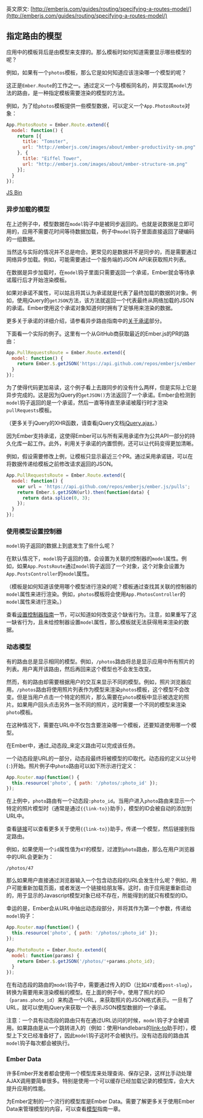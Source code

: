 英文原文: [http://emberjs.com/guides/routing/specifying-a-routes-model/](http://emberjs.com/guides/routing/specifying-a-routes-model/)

## 指定路由的模型

应用中的模板背后是由模型来支撑的。那么模板时如何知道需要显示哪些模型的呢？

例如，如果有一个`photos`模板，那么它是如何知道应该渲染哪一个模型的呢？

这正是`Ember.Route`的工作之一。通过定义一个与模板同名的，并实现其`model`方法的路由，是一种指定模板需要渲染的模型的方法。

例如，为了给`photos`模板提供一些模型数据，可以定义一个`App.PhotosRoute`对象：

```js
App.PhotosRoute = Ember.Route.extend({
  model: function() {
    return [{
      title: "Tomster",
      url: "http://emberjs.com/images/about/ember-productivity-sm.png"
    }, {
      title: "Eiffel Tower",
      url: "http://emberjs.com/images/about/ember-structure-sm.png"
    }];
  }
});
```

<a class="jsbin-embed" href="http://jsbin.com/oLUTEd/1/embed?js">JS Bin</a><script src="http://static.jsbin.com/js/embed.js"></script>

### 异步加载的模型
 
在上述例子中，模型数据在`model`钩子中是被同步返回的。也就是说数据是立即可用的，应用不需要花时间等待数据加载，例子中`model`钩子里面直接返回了硬编码的一组数据。

当然这与实际的情况并不总是吻合。更常见的是数据并不是同步的，而是需要通过网络异步加载。例如，可能需要通过一个服务端的JSON API来获取照片列表。

在数据是异步加载时，在`model`钩子里面只需要返回一个承诺，Ember就会等待承诺履行后才开始渲染模板。

如果对承诺不属性，可以姑且将其认为承诺就是代表了最终加载的数据的对象。例如，使用jQuery的`getJSON`方法，该方法就返回一个代表最终从网络加载的JSON的承诺。Ember使用这个承诺对象知道何时拥有了足够用来渲染的数据。

更多关于承诺的详细介绍，请参看异步路由指南中的[关于承诺](/guides/routing/asynchronous-routing/#toc_a-word-on-promises)部分。

下面看一个实际的例子。这里有一个从GitHub商获取最近的Ember.js的PR的路由：

```js
App.PullRequestsRoute = Ember.Route.extend({
  model: function() {
    return Ember.$.getJSON('https://api.github.com/repos/emberjs/ember.js/pulls');
  }
});
```
 
为了使得代码更加易读，这个例子看上去跟同步的没有什么两样，但是实际上它是异步完成的。这是因为jQuery的`getJSON()`方法返回了一个承诺。Ember会检测到`model`钩子返回的是一个承诺，然后一直等待直至承诺被履行时才渲染`pullRequests`模板。

（更多关于jQuery的XHR函数，请查看jQuery文档[jQuery.ajax](http://api.jquery.com/jQuery.ajax/)。）

因为Ember支持承诺，这使得Ember可以与所有采用承诺作为公共API一部分的持久化库一起工作。此外，利用关于承诺的内置惯例，还可以让代码变得更加清晰。

例如，假设需要修改上例，让模板只显示最近三个PR。通过采用承诺链，可以在将数据传递给模板之前修改请求返回的JSON。

```js
App.PullRequestsRoute = Ember.Route.extend({
  model: function() {
    var url = 'https://api.github.com/repos/emberjs/ember.js/pulls';
    return Ember.$.getJSON(url).then(function(data) {
      return data.splice(0, 3);
    });
  }
});
```

### 使用模型设置控制器

`model`钩子返回的数据上到底发生了些什么呢？

在默认情况下，`model`钩子返回的值，会设置为关联的控制器的`model`属性。例如，如果`App.PostsRoute`通过`model`钩子返回了一个对象，这个对象会设置为`App.PostsController`的`model`属性。

（模板是如何知道该使用哪个模型进行渲染的呢？模板通过查找其关联的控制器的`model`属性来进行渲染。例如，`photos`模板将会使用`App.PhotosController`的`model`属性来进行渲染。）

查看[设置控制器指南][1]一节，可以知道如何改变这个缺省行为。注意，如果重写了这一缺省行为，且未给控制器设置`model`属性，那么模板就无法获得用来渲染的数据。

[1]: /guides/routing/setting-up-a-controller

### 动态模型

有的路由总是显示相同的模型。例如，`/photos`路由将总是显示应用中所有照片的列表。用户离开该路由，然后再回来这个模型也不会发生改变。

然而，有的路由却需要根据用户的交互来显示不同的模型。例如，照片浏览器应用。`/photos`路由将使用照片列表作为模型来渲染`photos`模板，这个模型不会改变。但是当用户点击一个特定的照片，那么需要在`photo`模板中显示被选定的照片。如果用户回头点击另外一张不同的照片，这时需要一个不同的模型来渲染`photo`模板。

在这种情况下，需要在URL中不仅包含要渲染哪一个模板，还要知道使用哪一个模型。

在Ember中，通过_动态段_来定义路由可以完成该任务。

一个动态段是URL的一部分，动态段最终将被模型的ID取代。动态段的定义以分号(`:`)开始。照片例子中`photo`路由可以如下所示进行定义：

```js
App.Router.map(function() {
  this.resource('photo', { path: '/photos/:photo_id' });
});
```

在上例中，`photo`路由有一个动态段`:photo_id`。当用户进入`photo`路由来显示一个特定的照片模型时（通常是通过`{{link-to}}`助手），模型的ID会被自动的添加到URL中。

查看[链接](/guides/templates/links)可以查看更多关于使用`{{link-to}}`助手，传递一个模型，然后链接到指定路由。

例如，如果使用一个`id`属性值为`47`的模型，过渡到`photo`路由，那么在用户浏览器中的URL会更新为：

```
/photos/47
```

那么如果用户直接通过浏览器输入一个包含动态段的URL会发生什么呢？例如，用户可能重新加载页面，或者发送一个链接给朋友等。这时，由于应用是重新启动的，用于显示的Javascript模型对象已经不存在，所能得到的就只有模型的ID。

幸运的是，Ember会从URL中抽出动态段部分，并将其作为第一个参数，传递给`model`钩子：
 
```js
App.Router.map(function() {
  this.resource('photo', { path: '/photos/:photo_id' });
});
 
App.PhotoRoute = Ember.Route.extend({
  model: function(params) {
    return Ember.$.getJSON('/photos/'+params.photo_id);
  }
});
```
 
在有动态段的路由的`model`钩子中，需要通过传入的ID（比如`47`或者`post-slug`），转换为需要用来渲染模板的模型。在上面的例子中，使用了照片的ID（`params.photo_id`）来构造一个URL，来获取照片的JSON格式表示。一旦有了URL，就可以使用jQuery来获取一个表示JSON模型数据的一个承诺。

注意：一个具有动态段的路由只有在通过URL访问的时候，`model`钩子才会被调用。如果路由是从一个跳转进入的（例如：使用Handlebars的[link-to][2]助手时），模型上下文已经准备好了，因此`model`钩子这时不会被执行。没有动态段的路由其`model`钩子每次都会被执行。

[2]: /guides/templates/links

### Ember Data

许多Ember开发者都会使用一个模型库来处理查询、保存记录，这样比手动处理AJAX调用要简单很多。特别是使用一个可以缓存已经加载记录的模型库，会大大提升应用的性能。

为Ember定制的一个流行的模型库是Ember Data。需要了解更多关于使用Ember
Data来管理模型的内容，可以查看[模型](/guides/models/)指南一章。
